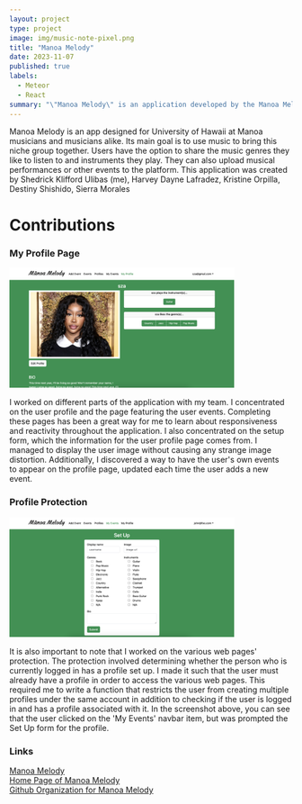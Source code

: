 ```yaml
---
layout: project
type: project
image: img/music-note-pixel.png
title: "Manoa Melody"
date: 2023-11-07
published: true
labels:
  - Meteor
  - React
summary: "\"Manoa Melody\" is an application developed by the Manoa Melody team to cater to the musical community at the University of Hawai'i at Manoa. This platform serves as an app for musicians and enthusiasts, providing a space where individuals can connect based on shared music interests and collaborative opportunities."
---
```


Manoa Melody is an app designed for University of Hawaii at Manoa musicians and musicians alike. Its main goal is to use music to bring this niche group together. Users have the option to share the music genres they like to listen to and instruments they play. They can also upload musical performances or other events to the platform. This application was created by Shedrick Klifford Ulibas (me), Harvey Dayne Lafradez, Kristine Orpilla, Destiny Shishido, Sierra Morales

# Contributions

### My Profile Page
<img width="400px" src="../img/manoa-melody/my-profile-page.png">

I worked on different parts of the application with my team. I concentrated on the user profile and the page featuring the user events. Completing these pages has been a great way for me to learn about responsiveness and reactivity throughout the application. I also concentrated on the setup form, which the information for the user profile page comes from. I managed to display the user image without causing any strange image distortion. Additionally, I discovered a way to have the user's own events to appear on the profile page, updated each time the user adds a new event.

### Profile Protection
<img width="400px" src="../img/manoa-melody/set-up-protection.png">

It is also important to note that I worked on the various web pages' protection. The protection involved determining whether the person who is currently logged in has a profile set up. I made it such that the user must already have a profile in order to access the various web pages. This required me to write a function that restricts the user from creating multiple profiles under the same account in addition to checking if the user is logged in and has a profile associated with it. In the screenshot above, you can see that the user clicked on the 'My Events' navbar item, but was prompted the Set Up form for the profile.

### Links
<div>
    <a target="_blank" href="https://manoa-melody.site//">Manoa Melody</a>
</div>
<div>
    <a target="_blank" href="https://manoa-melody.github.io/">Home Page of Manoa Melody</a>
</div>
<div>
    <a target="_blank" href="https://github.com/manoa-melody">Github Organization for Manoa Melody</a>
</div>



